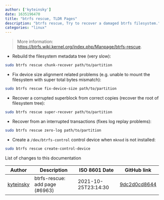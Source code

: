```yaml
---
author: ['kyteinsky']
date: 1635196470
title: "btrfs rescue, TLDR Pages"
description: "btrfs rescue, Try to recover a damaged btrfs filesystem."
categories: "linux"
---
```

> More information: <https://btrfs.wiki.kernel.org/index.php/Manpage/btrfs-rescue>.

- Rebuild the filesystem metadata tree (very slow):

```bash
sudo btrfs rescue chunk-recover path/to/partition
```

- Fix device size alignment related problems (e.g. unable to mount the filesystem with super total bytes mismatch):

```bash
sudo btrfs rescue fix-device-size path/to/partition
```

- Recover a corrupted superblock from correct copies (recover the root of filesystem tree):

```bash
sudo btrfs rescue super-recover path/to/partition
```

- Recover from an interrupted transactions (fixes log replay problems):

```bash
sudo btrfs rescue zero-log path/to/partition
```

- Create a `/dev/btrfs-control` control device when `mknod` is not installed:

```bash
sudo btrfs rescue create-control-device
```
List of changes to this documentation


Author | Description | ISO 8601 Date | GitHub link
------|-----|-----|-----
[kyteinsky](mailto:kyteinsky@gmail.com) | btrfs-rescue: add page (#6963) | 2021-10-25T23:14:30 | [9dc2d0cd8644](https://github.com/tldr-pages/tldr/commit/9dc2d0cd86445e8786e802f569178f4bd4341a8b)

